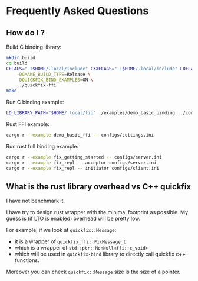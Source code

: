 # Frequently Asked Questions

## How do I ?

Build C binding library:

```sh
mkdir build
cd build
CFLAGS="-I$HOME/.local/include" CXXFLAGS="-I$HOME/.local/include" LDFLAGS="-L$HOME/.local/lib" cmake \
    -DCMAKE_BUILD_TYPE=Release \
    -DQUICKFIX_BIND_EXAMPLES=ON \
    ../quickfix-ffi
make
```

Run C binding example:

```sh
LD_LIBRARY_PATH="$HOME/.local/lib" ./examples/demo_basic_binding ../configs/settings.ini
```

Rust FFI example:

```sh
cargo r --example demo_basic_ffi -- configs/settings.ini
```

Run rust full binding example:

```sh
cargo r --example fix_getting_started -- configs/server.ini
cargo r --example fix_repl -- acceptor configs/server.ini
cargo r --example fix_repl -- initiator configs/client.ini
```

## What is the rust library overhead vs C++ quickfix

I have not benchmark it.

I have try to design rust wrapper with the minimal footprint as possible.
My guess is (if [LTO](https://doc.rust-lang.org/cargo/reference/profiles.html#lto) is enabled) overhead will be pretty low.

For example, if we look at `quickfix::Message`:

- it is a wrapper of `quickfix_ffi::FixMessage_t`
- which is a wrapper of `std::ptr::NonNull<ffi::c_void>`
- which will be used in `quickfix-bind` library to directly call quickfix c++ functions.

Moreover you can check `quickfix::Message` size is the size of a pointer.
